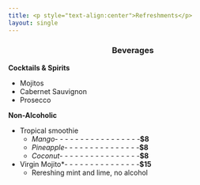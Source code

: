 ```yaml
---
title: <p style="text-align:center">Refreshments</p>
layout: single 
---
```


<h3 style="text-align:center;">Beverages</h3>

**Cocktails & Spirits**  
- Mojitos 
- Cabernet Sauvignon  
- Prosecco

**Non-Alcoholic**  
- Tropical smoothie
    - *Mango*- - - - - - - - - - - - - - - - -**$8**
    - *Pineapple*- - - - - - - - - - - - - - -**$8**
    - *Coconut*- - - - - - - - - - - - - - - -**$8**
- Virgin Mojito*- - - - - - - - - - - - - - -**$15** 
    - Rereshing mint and lime, no alcohol 